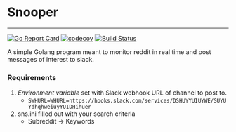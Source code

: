 # Snooper
---

[![Go Report Card](https://goreportcard.com/badge/github.com/AnthonyLaiuppa/snooper)](https://goreportcard.com/report/github.com/AnthonyLaiuppa/snooper) [![codecov](https://codecov.io/gh/AnthonyLaiuppa/snooper/branch/master/graph/badge.svg)](https://codecov.io/gh/AnthonyLaiuppa/snooper) [![Build Status](https://travis-ci.org/AnthonyLaiuppa/snooper.svg?branch=master)](https://travis-ci.org/AnthonyLaiuppa/snooper)




A simple Golang program meant to monitor reddit in real time and post messages of interest to slack. 

### Requirements

1. *Environment variable* set with Slack webhook URL of channel to post to. 
	* `SWHURL=WHURL=https://hooks.slack.com/services/DSHUYYUIUYWE/SUYUYdhqhweiuyYUIDHihuer`
2. sns.ini filled out with your search criteria
	* Subreddit -> Keywords




